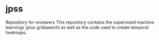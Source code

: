 # jpss
Repository for reviewers
This repository contains the supervised machine learnings (plus gridsearch) as well as the code used to create temporal heatmaps.
